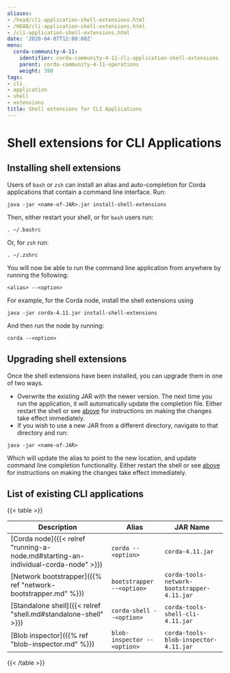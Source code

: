 ```yaml
---
aliases:
- /head/cli-application-shell-extensions.html
- /HEAD/cli-application-shell-extensions.html
- /cli-application-shell-extensions.html
date: '2020-04-07T12:00:00Z'
menu:
  corda-community-4-11:
    identifier: corda-community-4-11-cli-application-shell-extensions
    parent: corda-community-4-11-operations
    weight: 390
tags:
- cli
- application
- shell
- extensions
title: Shell extensions for CLI Applications
---
```



# Shell extensions for CLI Applications



## Installing shell extensions

Users of `bash` or `zsh` can install an alias and auto-completion for Corda applications that contain a command line interface. Run:

```shell
java -jar <name-of-JAR>.jar install-shell-extensions
```

Then, either restart your shell, or for `bash` users run:

```shell
. ~/.bashrc
```

Or, for `zsh` run:

```shell
. ~/.zshrc
```

You will now be able to run the command line application from anywhere by running the following:

```shell
<alias> --<option>
```

For example, for the Corda node, install the shell extensions using

```shell
java -jar corda-4.11.jar install-shell-extensions
```

And then run the node by running:

```shell
corda --<option>
```


## Upgrading shell extensions

Once the shell extensions have been installed, you can upgrade them in one of two ways.


* Overwrite the existing JAR with the newer version. The next time you run the application, it will automatically update
the completion file. Either restart the shell or see [above](#installing-shell-extensions) for instructions
on making the changes take effect immediately.
* If you wish to use a new JAR from a different directory, navigate to that directory and run:

```shell
java -jar <name-of-JAR>
```

Which will update the alias to point to the new location, and update command line completion functionality. Either
restart the shell or see [above](#installing-shell-extensions) for instructions on making the changes take effect immediately.


## List of existing CLI applications


{{< table >}}

|Description|Alias|JAR Name|
|---------------------------------------------------------|------------------------------|----------------------------------------------------------|
|[Corda node]({{< relref "running-a-node.md#starting-an-individual-corda-node" >}})|`corda --<option>`|`corda-4.11.jar`|
|[Network bootstrapper]({{% ref "network-bootstrapper.md" %}})|`bootstrapper --<option>`|`corda-tools-network-bootstrapper-4.11.jar`|
|[Standalone shell]({{< relref "shell.md#standalone-shell" >}})|`corda-shell --<option>`|`corda-tools-shell-cli-4.11.jar`|
|[Blob inspector]({{% ref "blob-inspector.md" %}})|`blob-inspector --<option>`|`corda-tools-blob-inspector-4.11.jar`|

{{< /table >}}
